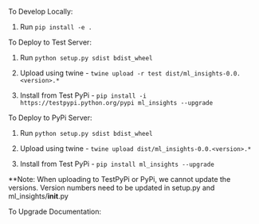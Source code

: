 To Develop Locally:

1. Run `pip install -e .`


To Deploy to Test Server:

1. Run `python setup.py sdist bdist_wheel`

2. Upload using twine - `twine upload -r test dist/ml_insights-0.0.<version>.*`
3. Install from Test PyPi - `pip install -i https://testpypi.python.org/pypi ml_insights --upgrade`

To Deploy to PyPi Server:

1. Run `python setup.py sdist bdist_wheel`

2. Upload using twine - `twine upload dist/ml_insights-0.0.<version>.*`
3. Install from Test PyPi - `pip install ml_insights --upgrade`


**Note: When uploading to TestPyPi or PyPi, we cannot update the versions.  Version numbers need to be updated in setup.py and ml_insights/__init__.py


To Upgrade Documentation:

